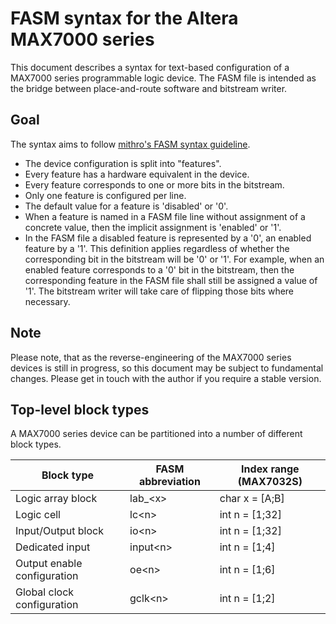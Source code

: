 # FASM syntax for the Altera MAX7000 series

This document describes a syntax for text-based configuration of a MAX7000 series programmable logic device.
The FASM file is intended as the bridge between place-and-route software and bitstream writer.

## Goal

The syntax aims to follow <a href="https://github.com/SymbiFlow/fasm/blob/master/docs/specification.rst">mithro's FASM syntax guideline</a>.

* The device configuration is split into "features".
* Every feature has a hardware equivalent in the device.
* Every feature corresponds to one or more bits in the bitstream.
* Only one feature is configured per line.
* The default value for a feature is 'disabled' or '0'.
* When a feature is named in a FASM file line without assignment of a concrete value, then the implicit assignment is 'enabled' or '1'.
* In the FASM file a disabled feature is represented by a '0', an enabled feature by a '1'.
This definition applies regardless of whether the corresponding bit in the bitstream will be '0' or '1'.
For example, when an enabled feature corresponds to a '0' bit in the bitstream,
then the corresponding feature in the FASM file shall still be assigned a value of '1'.
The bitstream writer will take care of flipping those bits where necessary.

## Note

Please note, that as the reverse-engineering of the MAX7000 series devices is still in progress,
so this document may be subject to fundamental changes.
Please get in touch with the author if you require a stable version.

## Top-level block types

A MAX7000 series device can be partitioned into a number of different block types.

| Block type | FASM abbreviation | Index range (MAX7032S) |
| -- | -- | -- |
| Logic array block | lab_&lt;x&gt; | char x = [A;B] | 
| Logic cell | lc&lt;n&gt; | int n = [1;32] |
| Input/Output block | io&lt;n&gt; | int n = [1;32] |
| Dedicated input | input&lt;n&gt; | int n = [1;4] |
| Output enable configuration | oe&lt;n&gt; | int n = [1;6] |
| Global clock configuration | gclk&lt;n&gt; | int n = [1;2] |
